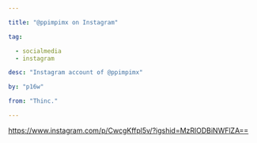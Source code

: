 ```yaml
---

title: "@ppimpimx on Instagram" 

tag: 

  - socialmedia
  - instagram 

desc: "Instagram account of @ppimpimx" 

by: "p16w" 

from: "Thinc." 

---
```




https://www.instagram.com/p/CwcgKffpl5v/?igshid=MzRlODBiNWFlZA== 

